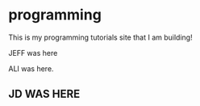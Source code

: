 programming
===========

This is my programming tutorials site that I am building!

JEFF was here

ALI was here. 

## JD WAS HERE ##